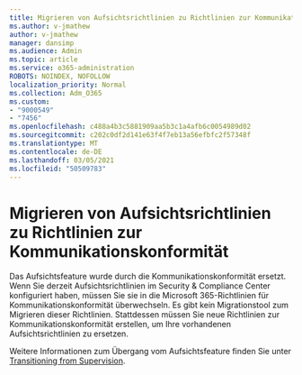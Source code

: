 ```yaml
---
title: Migrieren von Aufsichtsrichtlinien zu Richtlinien zur Kommunikationskonformität
ms.author: v-jmathew
author: v-jmathew
manager: dansimp
ms.audience: Admin
ms.topic: article
ms.service: o365-administration
ROBOTS: NOINDEX, NOFOLLOW
localization_priority: Normal
ms.collection: Adm_O365
ms.custom:
- "9000549"
- "7456"
ms.openlocfilehash: c488a4b3c5881909aa5b3c1a4afb6c0054989d02
ms.sourcegitcommit: c202c0df2d141e63f4f7eb13a56efbfc2f57348f
ms.translationtype: MT
ms.contentlocale: de-DE
ms.lasthandoff: 03/05/2021
ms.locfileid: "50509783"
---
```

# <a name="migrate-supervision-policies-to-communication-compliance-policies"></a>Migrieren von Aufsichtsrichtlinien zu Richtlinien zur Kommunikationskonformität

Das Aufsichtsfeature wurde durch die Kommunikationskonformität ersetzt. Wenn Sie derzeit Aufsichtsrichtlinien im Security & Compliance Center konfiguriert haben, müssen Sie sie in die Microsoft 365-Richtlinien für Kommunikationskonformität überwechseln. Es gibt kein Migrationstool zum Migrieren dieser Richtlinien. Stattdessen müssen Sie neue Richtlinien zur Kommunikationskonformität erstellen, um Ihre vorhandenen Aufsichtsrichtlinien zu ersetzen.

Weitere Informationen zum Übergang vom Aufsichtsfeature finden Sie unter [Transitioning from Supervision](https://go.microsoft.com/fwlink/?linkid=2128750).
